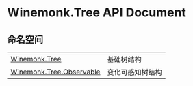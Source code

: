 # Winemonk.Tree API Document




## 命名空间
<table>
<tr>
<td><a href="N_Winemonk_Tree.md">Winemonk.Tree</a></td>
<td>基础树结构</td></tr>
<tr>
<td><a href="G_Winemonk_Tree_Observable.md">Winemonk.Tree.Observable</a></td>
<td>变化可感知树结构</td></tr>
</table>

